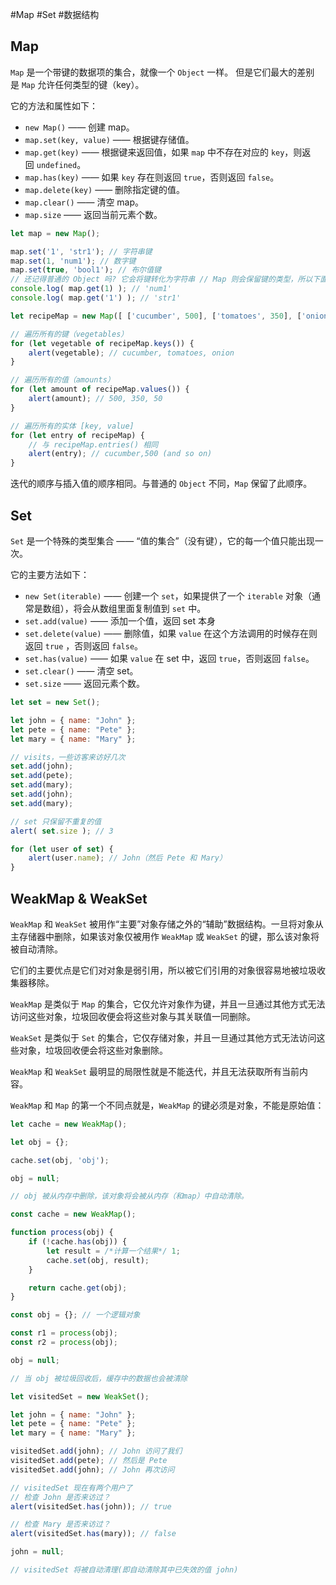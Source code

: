 #Map #Set #数据结构 

## Map

`Map` 是一个带键的数据项的集合，就像一个 `Object` 一样。 但是它们最大的差别是 `Map` 允许任何类型的键（key）。

它的方法和属性如下：

- `new Map()` —— 创建 map。
- `map.set(key, value)` —— 根据键存储值。
- `map.get(key)` —— 根据键来返回值，如果 `map` 中不存在对应的 `key`，则返回 `undefined`。
- `map.has(key)` —— 如果 `key` 存在则返回 `true`，否则返回 `false`。
- `map.delete(key)` —— 删除指定键的值。
- `map.clear()` —— 清空 map。
- `map.size` —— 返回当前元素个数。

```js {.line-numbers}
let map = new Map(); 

map.set('1', 'str1'); // 字符串键 
map.set(1, 'num1'); // 数字键 
map.set(true, 'bool1'); // 布尔值键 
// 还记得普通的 Object 吗? 它会将键转化为字符串 // Map 则会保留键的类型，所以下面这两个结果不同： 
console.log( map.get(1) ); // 'num1' 
console.log( map.get('1') ); // 'str1'
```

```js {.line-numbers}
let recipeMap = new Map([ ['cucumber', 500], ['tomatoes', 350], ['onion', 50] ]); 

// 遍历所有的键（vegetables） 
for (let vegetable of recipeMap.keys()) { 
	alert(vegetable); // cucumber, tomatoes, onion 
} 

// 遍历所有的值（amounts） 
for (let amount of recipeMap.values()) { 
	alert(amount); // 500, 350, 50 
} 

// 遍历所有的实体 [key, value] 
for (let entry of recipeMap) { 
	// 与 recipeMap.entries() 相同 
	alert(entry); // cucumber,500 (and so on) 
}
```

迭代的顺序与插入值的顺序相同。与普通的 `Object` 不同，`Map` 保留了此顺序。

## Set

`Set` 是一个特殊的类型集合 —— “值的集合”（没有键），它的每一个值只能出现一次。

它的主要方法如下：

- `new Set(iterable)` —— 创建一个 `set`，如果提供了一个 `iterable` 对象（通常是数组），将会从数组里面复制值到 `set` 中。
- `set.add(value)` —— 添加一个值，返回 set 本身
- `set.delete(value)` —— 删除值，如果 `value` 在这个方法调用的时候存在则返回 `true` ，否则返回 `false`。
- `set.has(value)` —— 如果 `value` 在 set 中，返回 `true`，否则返回 `false`。
- `set.clear()` —— 清空 set。
- `set.size` —— 返回元素个数。

```js {.line-numbers}
let set = new Set(); 

let john = { name: "John" };
let pete = { name: "Pete" }; 
let mary = { name: "Mary" }; 

// visits，一些访客来访好几次 
set.add(john); 
set.add(pete); 
set.add(mary); 
set.add(john); 
set.add(mary); 

// set 只保留不重复的值 
alert( set.size ); // 3 

for (let user of set) { 
	alert(user.name); // John（然后 Pete 和 Mary）
}
```

## WeakMap & WeakSet

`WeakMap` 和 `WeakSet` 被用作“主要”对象存储之外的“辅助”数据结构。一旦将对象从主存储器中删除，如果该对象仅被用作 `WeakMap` 或 `WeakSet` 的键，那么该对象将被自动清除。

它们的主要优点是它们对对象是弱引用，所以被它们引用的对象很容易地被垃圾收集器移除。

`WeakMap` 是类似于 `Map` 的集合，它仅允许对象作为键，并且一旦通过其他方式无法访问这些对象，垃圾回收便会将这些对象与其关联值一同删除。

`WeakSet` 是类似于 `Set` 的集合，它仅存储对象，并且一旦通过其他方式无法访问这些对象，垃圾回收便会将这些对象删除。

`WeakMap` 和 `WeakSet` 最明显的局限性就是不能迭代，并且无法获取所有当前内容。

`WeakMap` 和 `Map` 的第一个不同点就是，`WeakMap` 的键必须是对象，不能是原始值：

```js {.line-numbers}
let cache = new WeakMap();

let obj = {};

cache.set(obj, 'obj');

obj = null; 

// obj 被从内存中删除，该对象将会被从内存（和map）中自动清除。
```

```js {.line-numbers}
const cache = new WeakMap();

function process(obj) {
	if (!cache.has(obj)) {
		let result = /*计算一个结果*/ 1;
		cache.set(obj, result);
	}

	return cache.get(obj);
}

const obj = {}; // 一个逻辑对象

const r1 = process(obj);
const r2 = process(obj);

obj = null; 

// 当 obj 被垃圾回收后，缓存中的数据也会被清除
```

```js {.line-numbers}
let visitedSet = new WeakSet(); 

let john = { name: "John" }; 
let pete = { name: "Pete" }; 
let mary = { name: "Mary" }; 

visitedSet.add(john); // John 访问了我们 
visitedSet.add(pete); // 然后是 Pete 
visitedSet.add(john); // John 再次访问 

// visitedSet 现在有两个用户了 
// 检查 John 是否来访过？ 
alert(visitedSet.has(john)); // true 

// 检查 Mary 是否来访过？ 
alert(visitedSet.has(mary)); // false 

john = null; 

// visitedSet 将被自动清理(即自动清除其中已失效的值 john)
```


